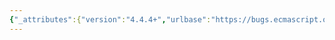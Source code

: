 ```yaml
---
{"_attributes":{"version":"4.4.4+","urlbase":"https://bugs.ecmascript.org/","maintainer":"dherman@mozilla.com"},"bug":{"bug_id":4169,"creation_ts":"2015-03-17 19:02:00 -0700","short_desc":"13.14.8: anomalous step labelling","delta_ts":"2015-04-03 12:35:34 -0700","product":"Draft for 6th Edition","component":"editorial issue","version":"Rev 36: March 17, 2015 Release Candidate 3","rep_platform":"All","op_sys":"All","bug_status":"RESOLVED","resolution":"FIXED","priority":"Normal","bug_severity":"normal","everconfirmed":true,"reporter":{"uid":"jmdyck","name":"Michael Dyck"},"assigned_to":{"uid":"allen","name":"Allen Wirfs-Brock"},"long_desc":[{"commentid":13854,"comment_count":0,"who":{"uid":"jmdyck","name":"Michael Dyck"},"bug_when":"2015-03-17 19:02:24 -0700","thetext":"In 13.14.8 \"Runtime Semantics: Evaluation\",\ngroup 3 algorithm starts with step \"2\"."},{"commentid":13884,"comment_count":1,"who":{"uid":"allen","name":"Allen Wirfs-Brock"},"bug_when":"2015-03-18 09:50:46 -0700","thetext":"fixed in rev37 editor's draft"},{"commentid":14068,"comment_count":2,"who":{"uid":"allen","name":"Allen Wirfs-Brock"},"bug_when":"2015-04-03 12:35:34 -0700","thetext":"In Rev37"}]}}
---
```

